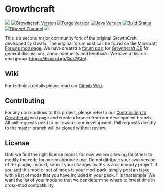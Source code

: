 Growthcraft
===========
[![](http://cf.way2muchnoise.eu/versions/growthcraft-community-edition_latest.svg)](https://minecraft.curseforge.com/projects/growthcraft-community-edition/)
[![Growthcraft Version](https://img.shields.io/badge/Growthcraft-5.0.0.000-orange.svg)](https://github.com/GrowthcraftCE/Growthcraft-1.14)
[![Forge Version](https://img.shields.io/badge/Minecraft%20Forge-28.2.0-yellow.svg)](http://files.minecraftforge.net/maven/net/minecraftforge/forge/index_1.14.4.html)
[![Java Version](https://img.shields.io/badge/JAVA-8-blue.svg)](https://www.java.com/en/)
[![Build Status](https://travis-ci.org/GrowthcraftCE/Growthcraft-1.14.svg?branch=development)](https://travis-ci.org/GrowthcraftCE/Growthcraft-1.14)
[![Discord Channel](https://img.shields.io/discord/333690296334548994.svg?color=green)](https://discord.gg/Quh76Jn)
[![](http://cf.way2muchnoise.eu/short_growthcraft-community-edition.svg)](https://minecraft.curseforge.com/projects/growthcraft-community-edition/)

This is a second major community fork of the original GrowthCraft developed by Gwafu.
The original forum post can be found on the [Minecraft Forums mod page](http://www.minecraftforum.net/forums/mapping-and-modding/minecraft-mods/1286298-growthcraft-jul-15-2014-proper-1-7-10-release). We have created a [forum post](http://www.minecraftforum.net/forums/mapping-and-modding/minecraft-mods/wip-mods/2505072-growthcraft-community-edition-proper-1-7-10) for [Growthcraft CE](http://www.minecraftforum.net/forums/mapping-and-modding/minecraft-mods/wip-mods/2505072-growthcraft-community-edition-proper-1-7-10) for general discussions, announcements and feedback. We have a Discord chat group (https://discord.gg/Quh76Jn).

## Wiki

For technical details please read our [Github Wiki](https://github.com/GrowthcraftCE/Growthcraft-1.14/wiki).

## Contributing

For any contributions to this project, please refer to our [Contributing to Growthcraft](https://github.com/GrowthcraftCE/Growthcraft-1.12/wiki/Contributing-to-Growthcraft) wiki page and create a branch from our development branch. All pull requests need to be towards our development. Pull requests directly to the master branch will be closed without review.

## License

Until we find the right license model, for now we are allowing for others to modify the code for personal/private use. Do not ditribute your own version of the plugin, instead, submit your changes as this is a community project. If you add this mod or set of mods to your mod-pack, simply post an issue with a list of mods that you have included in your pack. It is that simple. We want the list of your mods so that we can determine where to invest time in cross-mod compatibility.